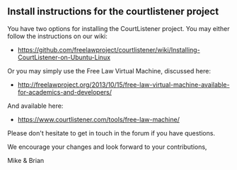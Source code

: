 Install instructions for the courtlistener project
--------------------------------------------------

You have two options for installing the CourtListener project. You may either
follow the instructions on our wiki:

 - https://github.com/freelawproject/courtlistener/wiki/Installing-CourtListener-on-Ubuntu-Linux
 
Or you may simply use the Free Law Virtual Machine, discussed here:

 - http://freelawproject.org/2013/10/15/free-law-virtual-machine-available-for-academics-and-developers/

And available here:

 - https://www.courtlistener.com/tools/free-law-machine/

Please don't hesitate to get in touch in the forum if you have questions.

We encourage your changes and look forward to your contributions,

Mike & Brian
